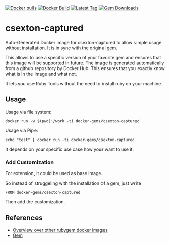 [![Docker pulls](https://img.shields.io/docker/pulls/rubygem/csexton-captured.svg)](https://hub.docker.com/r/rubygem/csexton-captured/)
[![Docker Build](https://img.shields.io/docker/automated/rubygem/csexton-captured.svg)](https://hub.docker.com/r/rubygem/csexton-captured/)
[![Latest Tag](https://img.shields.io/github/tag/docker-rubygem/csexton-captured.svg)](https://hub.docker.com/r/rubygem/csexton-captured/)
[![Gem Downloads](https://img.shields.io/gem/dt/csexton-captured.svg)](https://rubygems.org/gems/csexton-captured/)
# csexton-captured

Auto-Generated Docker image for csexton-captured to allow simple usage without installation.
It is in sync with the original gem.

This allows to use a specific version of your favorite gem and ensures that this image will be supported in future.
The image is generated automatically from a github repository by Docker Hub.
This ensures that you exactly know what is in the image and what not.

It lets you use Ruby Tools without the need to install ruby on your machine.

## Usage

Usage via file system:

`docker run -v $(pwd):/work -ti docker-gems/csexton-captured`

Usage via Pipe:

`echo "test" | docker run -ti docker-gems/csexton-captured`

It depends on your specific use case how your want to use it.

### Add Customization

For extension, it could be used as base image.

So instead of struggeling with the installation of a gem, just write

`FROM docker-gems/csexton-captured`

Then add the customization.

## References

 - [Overview over other rubygem docker images](https://github.com/thinkbot/docker-rubygem)
 - [Gem](https://rubygems.org/gems/csexton-captured/)
